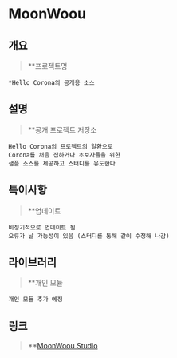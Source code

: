 # MoonWoou

## 개요
> **프로젝트명
``` 
*Hello Corona의 공개용 소스
```

## 설명
> **공개 프로젝트 저장소
```
Hello Corona의 프로젝트의 일환으로
Corona를 처음 접하거나 초보자들을 위한
샘플 소스를 제공하고 스터디를 유도한다

```

## 특이사항
> **업데이트
```
비정기적으로 업데이트 됨
오류가 날 가능성이 있음 (스터디를 통해 같이 수정해 나감)
```

## 라이브러리
> **개인 모듈
```
개인 모듈 추가 예정
```

## 링크
> **[MoonWoou Studio](www.seoljoo.com)
